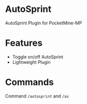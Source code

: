 # AutoSprint
AutoSprint Plugin for PocketMine-MP

# Features
- Toggle on/off AutoSprint
- Lightweight Plugin

# Commands
Command ```/autosprint``` and ```/as```
